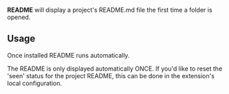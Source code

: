 **README** will display a project's README.md file the first time a folder is opened.

## Usage

Once installed README runs automatically. 

The README is only displayed automatically ONCE. If you'd like to reset the 'seen' status for the project README, this can be done in the extension's local configuration.